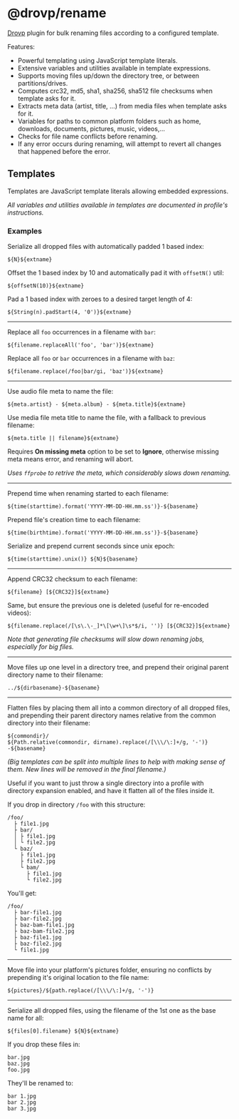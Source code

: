 # @drovp/rename

[Drovp](https://drovp.app) plugin for bulk renaming files according to a configured template.

Features:

-   Powerful templating using JavaScript template literals.
-   Extensive variables and utilities available in template expressions.
-   Supports moving files up/down the directory tree, or between partitions/drives.
-   Computes crc32, md5, sha1, sha256, sha512 file checksums when template asks for it.
-   Extracts meta data (artist, title, ...) from media files when template asks for it.
-   Variables for paths to common platform folders such as home, downloads, documents, pictures, music, videos,...
-   Checks for file name conflicts before renaming.
-   If any error occurs during renaming, will attempt to revert all changes that happened before the error.

## Templates

Templates are JavaScript template literals allowing embedded expressions.

_All variables and utilities available in templates are documented in profile's instructions._

### Examples

Serialize all dropped files with automatically padded 1 based index:

```
${N}${extname}
```

Offset the 1 based index by 10 and automatically pad it with `offsetN()` util:

```
${offsetN(10)}${extname}
```

Pad a 1 based index with zeroes to a desired target length of 4:

```
${String(n).padStart(4, '0')}${extname}
```

---

Replace all `foo` occurrences in a filename with `bar`:

```
${filename.replaceAll('foo', 'bar')}${extname}
```

Replace all `foo` or `bar` occurrences in a filename with `baz`:

```
${filename.replace(/foo|bar/gi, 'baz')}${extname}
```

---

Use audio file meta to name the file:

```
${meta.artist} - ${meta.album} - ${meta.title}${extname}
```

Use media file meta title to name the file, with a fallback to previous filename:

```
${meta.title || filename}${extname}
```

Requires **On missing meta** option to be set to **Ignore**, otherwise missing meta means error, and renaming will abort.

_Uses `ffprobe` to retrive the meta, which considerably slows down renaming._

---

Prepend time when renaming started to each filename:

```
${time(starttime).format('YYYY-MM-DD-HH.mm.ss')}-${basename}
```

Prepend file's creation time to each filename:

```
${time(birthtime).format('YYYY-MM-DD-HH.mm.ss')}-${basename}
```

Serialize and prepend current seconds since unix epoch:

```
${time(starttime).unix()} ${N}${basename}
```

---

Append CRC32 checksum to each filename:

```
${filename} [${CRC32}]${extname}
```

Same, but ensure the previous one is deleted (useful for re-encoded videos):

```
${filename.replace(/[\s\.\-_]*\[\w+\]\s*$/i, '')} [${CRC32}]${extname}
```

_Note that generating file checksums will slow down renaming jobs, especially for big files._

---

Move files up one level in a directory tree, and prepend their original parent directory name to their filename:

```
../${dirbasename}-${basename}
```

---

Flatten files by placing them all into a common directory of all dropped files, and prepending their parent directory names relative from the common directory into their filename:

```
${commondir}/
${Path.relative(commondir, dirname).replace(/[\\\/\:]+/g, '-')}
-${basename}
```

_(Big templates can be split into multiple lines to help with making sense of them. New lines will be removed in the final filename.)_

Useful if you want to just throw a single directory into a profile with directory expansion enabled, and have it flatten all of the files inside it.

If you drop in directory `/foo` with this structure:

```
/foo/
  ├ file1.jpg
  ├ bar/
  │ ├ file1.jpg
  │ └ file2.jpg
  └ baz/
    ├ file1.jpg
    ├ file2.jpg
    └ bam/
      ├ file1.jpg
      └ file2.jpg
```

You'll get:

```
/foo/
  ├ bar-file1.jpg
  ├ bar-file2.jpg
  ├ baz-bam-file1.jpg
  ├ baz-bam-file2.jpg
  ├ baz-file1.jpg
  ├ baz-file2.jpg
  └ file1.jpg
```

---

Move file into your platform's pictures folder, ensuring no conflicts by prepending it's original location to the file name:

```
${pictures}/${path.replace(/[\\\/\:]+/g, '-')}
```

---

Serialize all dropped files, using the filename of the 1st one as the base name for all:

```
${files[0].filename} ${N}${extname}
```

If you drop these files in:

```
bar.jpg
baz.jpg
foo.jpg
```

They'll be renamed to:

```
bar 1.jpg
bar 2.jpg
bar 3.jpg
```
